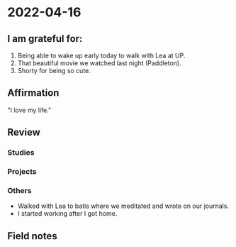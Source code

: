 # 2022-04-16

## I am grateful for:
1. Being able to wake up early today to walk with Lea at UP.
2. That beautiful movie we watched last night (Paddleton).
3. Shorty for being so cute.

## Affirmation
"I love my life."

## Review
### Studies

### Projects

### Others

- Walked with Lea to batis where we meditated and wrote on our journals.
- I started working after I got home.

## Field notes
